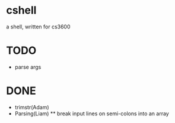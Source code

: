 cshell
======

a shell, written for cs3600


TODO
====
* parse args

DONE
====
* trimstr(Adam)
* Parsing(Liam)
** break input lines on semi-colons into an array 
